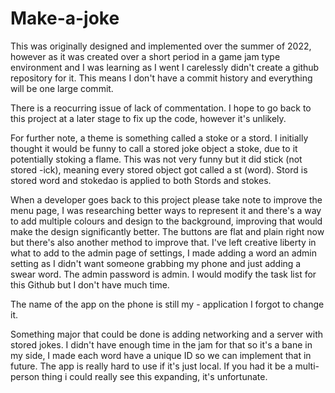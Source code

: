 # Make-a-joke
This was originally designed and implemented over the summer of 2022, however as it was created over a short period in a game jam type environment and I was learning as I went I carelessly didn't create a github repository for it. This means I don't have a commit history and everything will be one large commit.

There is a reocurring issue of lack of commentation. I hope to go back to this project at a later stage to fix up the code, however it's unlikely.

For further note, a theme is something called a stoke or a stord. I initially thought it would be funny to call a stored joke object a stoke, due to it potentially stoking a flame. This was not very funny but it did stick (not stored -ick), meaning every stored object got called a st (word). Stord is stored word and stokedao is applied to both Stords and stokes.

When a developer goes back to this project please take note to improve the menu page, I was researching better ways to represent it and there's a way to add multiple colours and design to the background, improving that would make the design significantly better. The buttons are flat and plain right now but there's also another method to improve that.
I've left creative liberty in what to add to the admin page of settings, I made adding a word an admin setting as I didn't want someone grabbing my phone and just adding a swear word. 
The admin password is admin.
I would modify the task list for this Github but I don't have much time.

The name of the app on the phone is still my - application I forgot to change it.

Something major that could be done is adding networking and a server with stored jokes. I didn't have enough time in the jam for that so it's a bane in my side, I made each word have a unique ID so we can implement that in future. The app is really hard to use if it's just local. If you had it be a multi-person thing i could really see this expanding, it's unfortunate.
